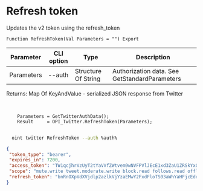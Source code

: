 ﻿---
sidebar_position: 3
---

# Refresh token
 Updates the v2 token using the refresh_token



`Function RefreshToken(Val Parameters = "") Export`

  | Parameter | CLI option | Type | Description |
  |-|-|-|-|
  | Parameters | --auth | Structure Of String | Authorization data. See GetStandardParameters |

  
  Returns:  Map Of KeyAndValue - serialized JSON response from Twitter

<br/>




```bsl title="Code example"
    Parameters = GetTwitterAuthData();
    Result     = OPI_Twitter.RefreshToken(Parameters);
```



```sh title="CLI command example"
    
  oint twitter RefreshToken --auth %auth%

```

```json title="Result"
{
 "token_type": "bearer",
 "expires_in": 7200,
 "access_token": "TW1qcjhrVzUyT2tYaVVfZWtvem9wNVFPVlJEcE1xd3ZaU1ZRSkYxOTkzU1hyOjE3Mjg0NTI5NDY2NDM6MToxOmF0OjE",
 "scope": "mute.write tweet.moderate.write block.read follows.read offline.access list.write bookmark.read list.read tweet.write space.read block.write like.write like.read users.read tweet.read bookmark.write mute.read follows.write",
 "refresh_token": "bnRnOXpVdXVjdlp2azlkVjYzaEMwY2FxdFloTS03aWhYaHFjcEdodVpqMThjOjE3Mjg0NTI5NDY2NDM6MToxOnJ0OjE"
}
```
